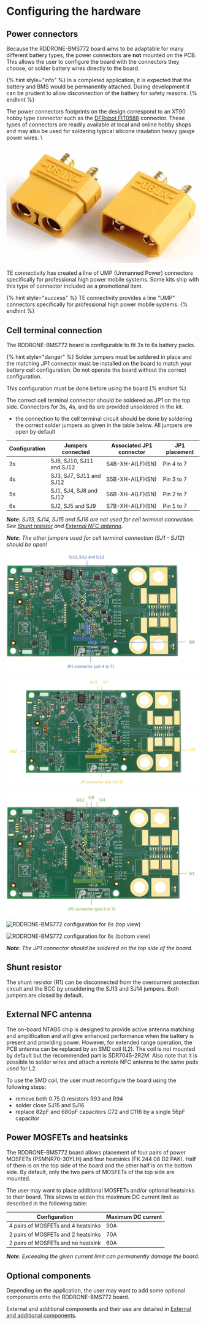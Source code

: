 # Configuring the hardware

## Power connectors

Because the RDDRONE-BMS772 board aims to be adaptable for many different battery types, the power connectors are **not** mounted on the PCB. This allows the user to configure the board with the connectors they choose, or solder battery wires directly to the board.&#x20;

{% hint style="info" %}
In a completed application, it is expected that the battery and BMS would be permanently attached. During development it can be prudent to allow disconnection of the battery for safety reasons.
{% endhint %}

The power connectors footprints on the design correspond to an XT90 hobby type connector such as the [DFRobot FIT0588](https://eu.mouser.com/ProductDetail/DFRobot/FIT0588?qs=w%2Fv1CP2dgqqgLwNcYqYWgQ%3D%3D) connector. These types of connectors are readily available at local and online hobby shops and may also be used for soldering typical silicone insulation heavy gauge power wires. \


![Optional XT90 Style Power connector](<../../.gitbook/assets/image (3).png>)

TE connectivity has created a line of UMP (Unmanned Power) connectors specifically for professional high power mobile systems. Some kits ship with this type of connector included as a promotional item.

{% hint style="success" %}
TE connectivity provides a line "UMP" connectors specifically for professional high power mobile systems.
{% endhint %}

## Cell terminal connection

The RDDRONE-BMS772 board is configurable to fit 3s to 6s battery packs.&#x20;

{% hint style="danger" %}
Solder jumpers must be soldered in place and the matching JP1 connector must be installed on the board to match your battery cell configuration. Do not operate the board without the correct configuration.&#x20;

This configuration must be done before using the board
{% endhint %}

The correct cell terminal connector should be soldered as JP1 on the top side. Connectors for 3s, 4s, and 6s are provided unsoldered in the kit.

* the connection to the cell terminal circuit should be done by soldering the correct solder jumpers as given in the table below. All jumpers are open by default

| Configuration | Jumpers connected        | Associated JP1 connector | JP1 placement |
| ------------- | ------------------------ | ------------------------ | ------------- |
| 3s            | SJ6, SJ10, SJ11 and SJ12 | S4B-XH-A(LF)(SN)         | Pin 4 to 7    |
| 4s            | SJ3, SJ7, SJ11 and SJ12  | S5B-XH-A(LF)(SN)         | Pin 3 to 7    |
| 5s            | SJ1, SJ4, SJ8 and SJ12   | S6B-XH-A(LF)(SN)         | Pin 2 to 7    |
| 6s            | SJ2, SJ5 and SJ9         | S7B-XH-A(LF)(SN)         | Pin 1 to 7    |

_**Note**: SJ13, SJ14, SJ15 and SJ16 are not used for cell terminal connection. See_ [_Shunt resistor_](configuring-the-hardware.md#shunt-resistor) _and_ [_External NFC antenna_](configuring-the-hardware.md#external-nfc-antenna)_._

_**Note**: The other jumpers used for cell terminal connection (SJ1 - SJ12) should be open!_&#x20;

![RDDRONE-BMS772 configuration for 3s (bottom view)](../../.gitbook/assets/3s.jpg)

![RDDRONE-BMS772 configuration for 4s (bottom view)](../../.gitbook/assets/4s.jpg)

![RDDRONE-BMS772 configuration for 5s (bottom view)](../../.gitbook/assets/5s.jpg)

![RDDRONE-BMS772 configuration for 6s (top view)](../../.gitbook/assets/6s\_top.jpg)

![RDDRONE-BMS772 configuration for 6s (bottom view)](../../.gitbook/assets/6s\_bottom.jpg)

_**Note**: The JP1 connector should be soldered on the top side of the board._

## Shunt resistor

The shunt resistor (R1) can be disconnected from the overcurrent protection circuit and the BCC by unsoldering the SJ13 and SJ14 jumpers. Both jumpers are closed by default.

## External NFC antenna

The on-board NTAG5 chip is designed to provide active antenna matching and amplification and will give enhanced performance when the battery is present and providing power. However, for extended range operation, the PCB antenna can be replaced by an SMD coil (L2). The coil is not mounted by default but the recommended part is SDR7045-2R2M. Also note that it is possible to solder wires and attach a remote NFC antenna to the same pads used for L2.

To use the SMD coil, the user must reconfigure the board using the following steps:

* remove both 0.75 Ω resistors R93 and R94
* solder close SJ15 and SJ16
* replace 82pF and 680pF capacitors C72 and C116 by a single 56pF capacitor

## Power MOSFETs and heatsinks

The RDDRONE-BMS772 board allows placement of four pairs of power MOSFETs (PSMNR70-30YLH) and four heatsinks (FK 244 08 D2 PAK). Half of them is on the top side of the board and the other half is on the bottom side. By default, only the two pairs of MOSFETs of the top side are mounted.

The user may want to place additional MOSFETs and/or optional heatsinks to their board. This allows to widen the maximum DC current limit as described in the following table:

| Configuration                      | Maximum DC current |
| ---------------------------------- | ------------------ |
| 4 pairs of MOSFETs and 4 heatsinks | 90A                |
| 2 pairs of MOSFETs and 2 heatsinks | 70A                |
| 2 pairs of MOSFETs and no heatsink | 60A                |

_**Note**: Exceeding the given current limit can permanently damage the board._

## Optional components

Depending on the application, the user may want to add some optional components onto the RDDRONE-BMS772 board.

External and additional components and their use are detailed in [External and additional components](../getting-to-know-the-hardware/board-components.md#external-and-additional-components).
